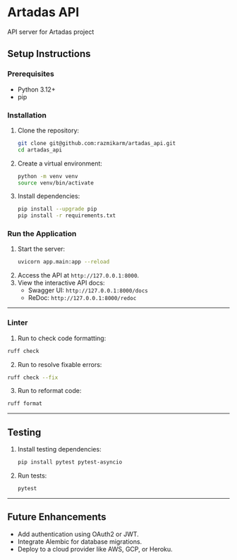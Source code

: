 # Artadas API

API server for Artadas project

## Setup Instructions

### Prerequisites
- Python 3.12+
- pip

### Installation
1. Clone the repository:
   ```bash
   git clone git@github.com:razmikarm/artadas_api.git
   cd artadas_api
   ```

2. Create a virtual environment:
   ```bash
   python -m venv venv
   source venv/bin/activate
   ```

3. Install dependencies:
   ```bash
   pip install --upgrade pip
   pip install -r requirements.txt
   ```

### Run the Application
1. Start the server:
   ```bash
   uvicorn app.main:app --reload
   ```
2. Access the API at `http://127.0.0.1:8000`.
3. View the interactive API docs:
   - Swagger UI: `http://127.0.0.1:8000/docs`
   - ReDoc: `http://127.0.0.1:8000/redoc`

---

### Linter

1. Run to check code formatting:

```bash
ruff check
```

2. Run to resolve fixable errors:
```bash
ruff check --fix
```

3. Run to reformat code:
```bash
ruff format
```

---
## Testing
1. Install testing dependencies:
   ```bash
   pip install pytest pytest-asyncio
   ```
2. Run tests:
   ```bash
   pytest
   ```

---

## Future Enhancements
- Add authentication using OAuth2 or JWT.
- Integrate Alembic for database migrations.
- Deploy to a cloud provider like AWS, GCP, or Heroku.
